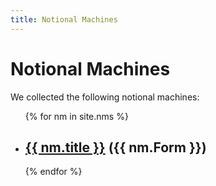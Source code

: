 ```yaml
---
title: Notional Machines
---
```

<h1>Notional Machines</h1>

<p>
We collected the following notional machines:
</p>

<ul>
  {% for nm in site.nms %}
    <li>
        <h2><a href="{{ nm.url }}">{{ nm.title }}</a> ({{ nm.Form }})</h2>
    </li>
  {% endfor %}
</ul>
